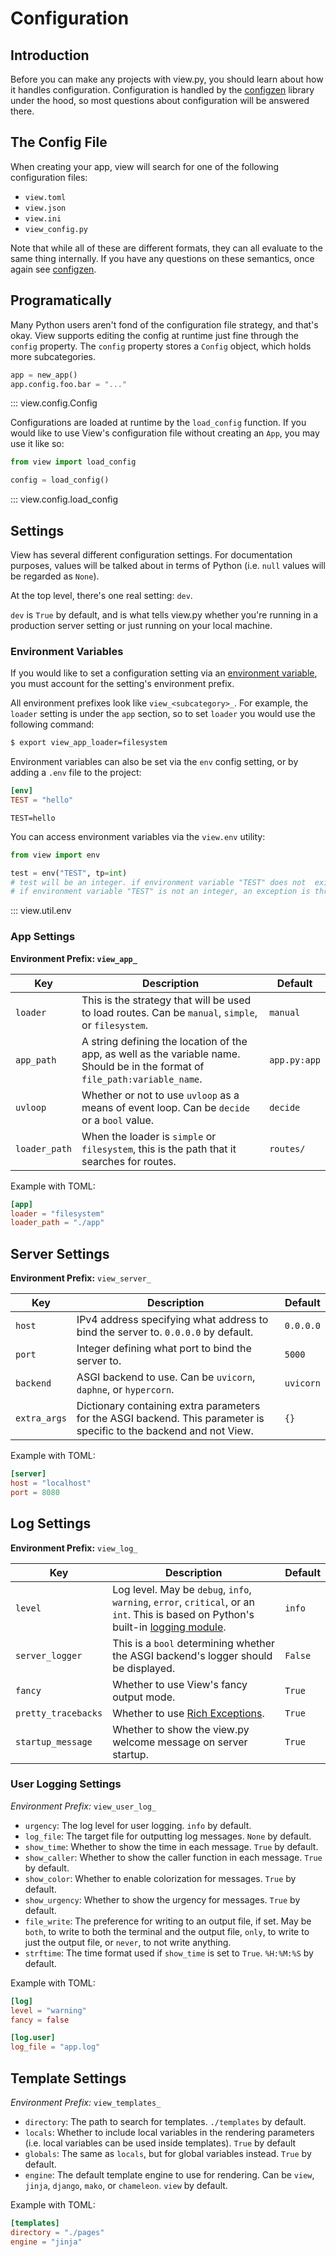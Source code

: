 # Configuration

## Introduction

Before you can make any projects with view.py, you should learn about how it handles configuration. Configuration is handled by the [configzen](https://github.com/bswck/configzen) library under the hood, so most questions about configuration will be answered there.

## The Config File

When creating your app, view will search for one of the following configuration files:

-   `view.toml`
-   `view.json`
-   `view.ini`
-   `view_config.py`

Note that while all of these are different formats, they can all evaluate to the same thing internally. If you have any questions on these semantics, once again see [configzen](https://github.com/bswck/configzen).

## Programatically

Many Python users aren't fond of the configuration file strategy, and that's okay. View supports editing the config at runtime just fine through the `config` property. The `config` property stores a `Config` object, which holds more subcategories.

```py
app = new_app()
app.config.foo.bar = "..."
```

::: view.config.Config

Configurations are loaded at runtime by the `load_config` function. If you would like to use View's configuration file without creating an `App`, you may use it like so:

```py
from view import load_config

config = load_config()
```

::: view.config.load_config

## Settings

View has several different configuration settings. For documentation purposes, values will be talked about in terms of Python (i.e. `null` values will be regarded as `None`).

At the top level, there's one real setting: `dev`.

`dev` is `True` by default, and is what tells view.py whether you're running in a production server setting or just running on your local machine.

### Environment Variables

If you would like to set a configuration setting via an [environment variable](https://en.wikipedia.org/wiki/Environment_variable), you must account for the setting's environment prefix.

All environment prefixes look like `view_<subcategory>_`. For example, the `loader` setting is under the `app` section, so to set `loader` you would use the following command:

```bash
$ export view_app_loader=filesystem
```

Environment variables can also be set via the `env` config setting, or by adding a `.env` file to the project:

```toml
[env]
TEST = "hello"
```

```.env
TEST=hello
```

You can access environment variables via the `view.env` utility:

```py
from view import env

test = env("TEST", tp=int)
# test will be an integer. if environment variable "TEST" does not  exist, an exception is thrown.
# if environment variable "TEST" is not an integer, an exception is thrown.
```

::: view.util.env

### App Settings

**Environment Prefix: `view_app_`**

| Key           | Description                                                                                                                    | Default      |
| ------------- | ------------------------------------------------------------------------------------------------------------------------------ | ------------ |
| `loader`      | This is the strategy that will be used to load routes. Can be `manual`, `simple`, or `filesystem`.                             | `manual`     |
| `app_path`    | A string defining the location of the app, as well as the variable name. Should be in the format of `file_path:variable_name`. | `app.py:app` |
| `uvloop`      | Whether or not to use `uvloop` as a means of event loop. Can be `decide` or a `bool` value.                                    | `decide`     |
| `loader_path` | When the loader is `simple` or `filesystem`, this is the path that it searches for routes.                                     | `routes/`    |

Example with TOML:

```toml
[app]
loader = "filesystem"
loader_path = "./app"
```

## Server Settings

**Environment Prefix:** `view_server_`

| Key          | Description                                                                                                          | Default   |
| ------------ | -------------------------------------------------------------------------------------------------------------------- | --------- |
| `host`       | IPv4 address specifying what address to bind the server to. `0.0.0.0` by default.                                    | `0.0.0.0` |
| `port`       | Integer defining what port to bind the server to.                                                                    | `5000`    |
| `backend`    | ASGI backend to use. Can be `uvicorn`, `daphne`, or `hypercorn`.                                                     | `uvicorn` |
| `extra_args` | Dictionary containing extra parameters for the ASGI backend. This parameter is specific to the backend and not View. | `{}`      |

Example with TOML:

```toml
[server]
host = "localhost"
port = 8080
```

## Log Settings

**Environment Prefix:** `view_log_`

| Key                 | Description                                                                                                                                                                          | Default |
| ------------------- | ------------------------------------------------------------------------------------------------------------------------------------------------------------------------------------ | ------- |
| `level`             | Log level. May be `debug`, `info`, `warning`, `error`, `critical`, or an `int`. This is based on Python's built-in [logging module](https://docs.python.org/3/library/logging.html). | `info`  |
| `server_logger`     | This is a `bool` determining whether the ASGI backend's logger should be displayed.                                                                                                  | `False` |
| `fancy`             | Whether to use View's fancy output mode.                                                                                                                                             | `True`  |
| `pretty_tracebacks` | Whether to use [Rich Exceptions](https://rich.readthedocs.io/en/stable/logging.html?highlight=exceptions#handle-exceptions).                                                         | `True`  |
| `startup_message`   | Whether to show the view.py welcome message on server startup.                                                                                                                       | `True`  |

### User Logging Settings

_Environment Prefix:_ `view_user_log_`

-   `urgency`: The log level for user logging. `info` by default.
-   `log_file`: The target file for outputting log messages. `None` by default.
-   `show_time`: Whether to show the time in each message. `True` by default.
-   `show_caller`: Whether to show the caller function in each message. `True` by default.
-   `show_color`: Whether to enable colorization for messages. `True` by default.
-   `show_urgency`: Whether to show the urgency for messages. `True` by default.
-   `file_write`: The preference for writing to an output file, if set. May be `both`, to write to both the terminal and the output file, `only`, to write to just the output file, or `never`, to not write anything.
-   `strftime`: The time format used if `show_time` is set to `True`. `%H:%M:%S` by default.

Example with TOML:

```toml
[log]
level = "warning"
fancy = false

[log.user]
log_file = "app.log"
```

## Template Settings

_Environment Prefix:_ `view_templates_`

-   `directory`: The path to search for templates. `./templates` by default.
-   `locals`: Whether to include local variables in the rendering parameters (i.e. local variables can be used inside templates). `True` by default
-   `globals`: The same as `locals`, but for global variables instead. `True` by default.
-   `engine`: The default template engine to use for rendering. Can be `view`, `jinja`, `django`, `mako`, or `chameleon`. `view` by default.

Example with TOML:

```toml
[templates]
directory = "./pages"
engine = "jinja"
```
